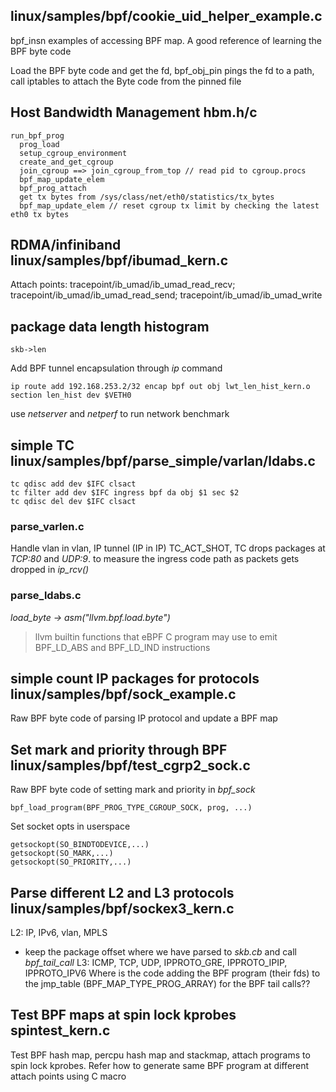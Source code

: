## linux/samples/bpf/cookie_uid_helper_example.c
bpf_insn examples of accessing BPF map. A good reference of learning the BPF byte code

Load the BPF byte code and get the fd, bpf_obj_pin pings the fd to a path, call iptables to attach the Byte code from the pinned file


## Host Bandwidth Management hbm.h/c

```
run_bpf_prog
  prog_load
  setup_cgroup_environment
  create_and_get_cgroup
  join_cgroup ==> join_cgroup_from_top // read pid to cgroup.procs
  bpf_map_update_elem
  bpf_prog_attach
  get tx bytes from /sys/class/net/eth0/statistics/tx_bytes
  bpf_map_update_elem // reset cgroup tx limit by checking the latest eth0 tx bytes
```


## RDMA/infiniband linux/samples/bpf/ibumad_kern.c
Attach points: tracepoint/ib_umad/ib_umad_read_recv; tracepoint/ib_umad/ib_umad_read_send; tracepoint/ib_umad/ib_umad_write

## package data length histogram
```
skb->len
```

Add BPF tunnel encapsulation through _ip_ command
```
ip route add 192.168.253.2/32 encap bpf out obj lwt_len_hist_kern.o section len_hist dev $VETH0
```
use _netserver_ and _netperf_ to run network benchmark

## simple TC linux/samples/bpf/parse_simple/varlan/ldabs.c
```
tc qdisc add dev $IFC clsact
tc filter add dev $IFC ingress bpf da obj $1 sec $2
tc qdisc del dev $IFC clsact
```

### parse_varlen.c
Handle vlan in vlan, IP tunnel (IP in IP)
TC_ACT_SHOT, TC drops packages at _TCP:80_ and _UDP:9_. to measure the ingress code path as packets gets dropped in _ip_rcv()_

### parse_ldabs.c
_load_byte -> asm("llvm.bpf.load.byte")_
> llvm builtin functions that eBPF C program may use to emit BPF_LD_ABS and BPF_LD_IND instructions



## simple count IP packages for protocols linux/samples/bpf/sock_example.c
Raw BPF byte code of parsing IP protocol and update a BPF map


## Set mark and priority through BPF linux/samples/bpf/test_cgrp2_sock.c
Raw BPF byte code of setting mark and priority in _bpf_sock_
```
bpf_load_program(BPF_PROG_TYPE_CGROUP_SOCK, prog, ...)
```

Set socket opts in userspace
```
getsockopt(SO_BINDTODEVICE,...)
getsockopt(SO_MARK,...)
getsockopt(SO_PRIORITY,...)
```

## Parse different L2 and L3 protocols linux/samples/bpf/sockex3_kern.c
L2: IP, IPv6, vlan, MPLS
  * keep the package offset where we have parsed to _skb.cb_ and call _bpf_tail_call_
L3: ICMP, TCP, UDP, IPPROTO_GRE, IPPROTO_IPIP, IPPROTO_IPV6
Where is the code adding the BPF program (their fds) to the jmp_table (BPF_MAP_TYPE_PROG_ARRAY) for the BPF tail calls??

## Test BPF maps at spin lock kprobes spintest_kern.c
Test BPF hash map, percpu hash map and stackmap, attach programs to spin lock kprobes.
Refer how to generate same BPF program at different attach points using C macro
